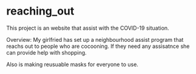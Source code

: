 # reaching_out

This project is an website that assist with the COVID-19 situation. 

Overview: My girlfried has set up a neighbourhood assist program that reachs out to people who are cocooning. If they need any assisatnce she can provide help with shopping. 

Also is making reusuable masks for everyone to use. 
